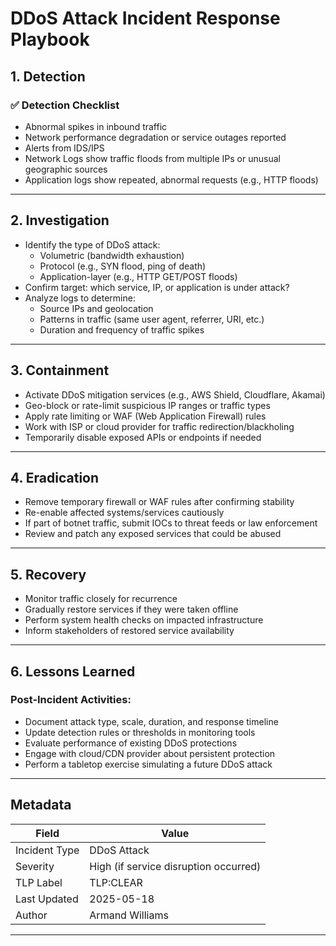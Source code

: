 # DDoS Attack Incident Response Playbook

## 1. Detection

### ✅ Detection Checklist
- Abnormal spikes in inbound traffic
- Network performance degradation or service outages reported
- Alerts from IDS/IPS 
- Network Logs show traffic floods from multiple IPs or unusual geographic sources
- Application logs show repeated, abnormal requests (e.g., HTTP floods)

---

## 2. Investigation

- Identify the type of DDoS attack:
  - Volumetric (bandwidth exhaustion)
  - Protocol (e.g., SYN flood, ping of death)
  - Application-layer (e.g., HTTP GET/POST floods)
- Confirm target: which service, IP, or application is under attack?
- Analyze logs to determine:
  - Source IPs and geolocation
  - Patterns in traffic (same user agent, referrer, URI, etc.)
  - Duration and frequency of traffic spikes

---

## 3. Containment

- Activate DDoS mitigation services (e.g., AWS Shield, Cloudflare, Akamai)
- Geo-block or rate-limit suspicious IP ranges or traffic types
- Apply rate limiting or WAF (Web Application Firewall) rules
- Work with ISP or cloud provider for traffic redirection/blackholing
- Temporarily disable exposed APIs or endpoints if needed

---

## 4. Eradication

- Remove temporary firewall or WAF rules after confirming stability
- Re-enable affected systems/services cautiously
- If part of botnet traffic, submit IOCs to threat feeds or law enforcement
- Review and patch any exposed services that could be abused

---

## 5. Recovery

- Monitor traffic closely for recurrence
- Gradually restore services if they were taken offline
- Perform system health checks on impacted infrastructure
- Inform stakeholders of restored service availability

---

## 6. Lessons Learned

### Post-Incident Activities:
- Document attack type, scale, duration, and response timeline
- Update detection rules or thresholds in monitoring tools
- Evaluate performance of existing DDoS protections
- Engage with cloud/CDN provider about persistent protection
- Perform a tabletop exercise simulating a future DDoS attack

---

## Metadata

| Field         | Value                                      |
|---------------|---------------------------------------------|
| Incident Type | DDoS Attack                                 |
| Severity      | High (if service disruption occurred)       |
| TLP Label     | TLP:CLEAR                                   |
| Last Updated  | 2025-05-18                                  |
| Author        | Armand Williams                             |

---
